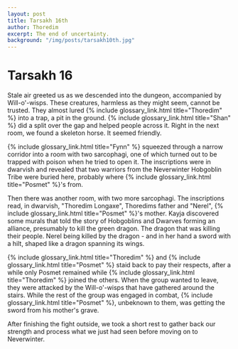 ```yaml
---
layout: post
title: Tarsakh 16th
author: Thoredim
excerpt: The end of uncertainty.
background: "/img/posts/tarsakh10th.jpg"
---
```


# Tarsakh 16

Stale air greeted us as we descended into the dungeon, accompanied by
Will-o'-wisps. These creatures, harmless as they might seem, cannot be
trusted. They almost lured {% include glossary_link.html title="Thoredim" %} into a trap, a pit in the ground. {% include glossary_link.html title="Shan" %}
did a split over the gap and helped people across it. Right in the next room,
we found a skeleton horse. It seemed friendly.

{% include glossary_link.html title="Fynn" %} squeezed through a narrow corridor into a room with two sarcophagi, one
of which turned out to be trapped with poison when he tried to open it. The
inscriptions were in dwarvish and revealed that two warriors from the
Neverwinter Hobgoblin Tribe were buried here, probably where {% include glossary_link.html title="Posmet" %}'s from.

Then there was another room, with two more sarcophagi. The inscriptions read,
in dwarvish, "Thoredim Longaxe", Thoredims father and "Nerel", {% include glossary_link.html title="Posmet" %}'s
mother. Kayja discovered some murals that told the story of Hobgoblins and
Dwarves forming an alliance, presumably to kill the green dragon. The dragon
that was killing their people. Nerel being killed by the dragon - and in her
hand a sword with a hilt, shaped like a dragon spanning its wings.

{% include glossary_link.html title="Thoredim" %} and {% include glossary_link.html title="Posmet" %} staid back to pay their respects, after a while only
Posmet remained while {% include glossary_link.html title="Thoredim" %} joined the others. When the group wanted to
leave, they were attacked by the Will-o'-wisps that have gathered around the
stairs. While the rest of the group was engaged in combat, {% include glossary_link.html title="Posmet" %}, unbeknown
to them, was getting the sword from his mother's grave.

After finishing the fight outside, we took a short rest to gather back our
strength and process what we just had seen before moving on to Neverwinter.
